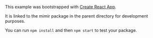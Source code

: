This example was bootstrapped with [Create React App](https://github.com/facebook/create-react-app).

It is linked to the mimir package in the parent directory for development purposes.

You can run `npm install` and then `npm start` to test your package.
